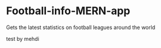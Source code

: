 # Football-info-MERN-app
Gets the latest statistics on football leagues around the world


test by mehdi